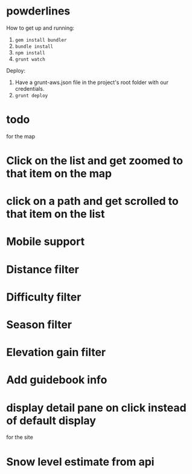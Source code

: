 powderlines
===========

How to get up and running:
1. `gem install bundler`
2. `bundle install`
3. `npm install`
4. `grunt watch`

Deploy:
1. Have a grunt-aws.json file in the project's root folder with our credentials.
2. `grunt deploy`



todo
====

for the map
# Click on the list and get zoomed to that item on the map
# click on a path and get scrolled to that item on the list
# Mobile support
# Distance filter
# Difficulty filter
# Season filter
# Elevation gain filter
# Add guidebook info
# display detail pane on click instead of default display

for the site
# Snow level estimate from api